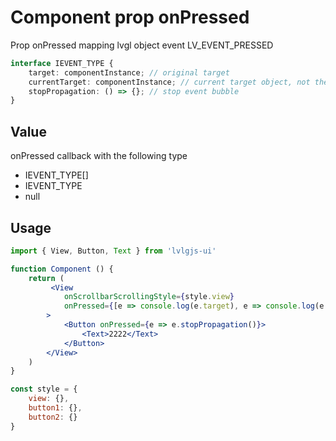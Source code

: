 # Component prop onPressed

Prop onPressed mapping lvgl object event LV_EVENT_PRESSED

```ts
interface IEVENT_TYPE {
    target: componentInstance; // original target
    currentTarget: componentInstance; // current target object, not the original object
    stopPropagation: () => {}; // stop event bubble
}
```

## Value
onPressed callback with the following type
- IEVENT_TYPE[]
- IEVENT_TYPE
- null

## Usage
```jsx
import { View, Button, Text } from 'lvlgjs-ui'

function Component () {
    return (
         <View
            onScrollbarScrollingStyle={style.view}
            onPressed={[e => console.log(e.target), e => console.log(e.currentTarget)]}
        >
            <Button onPressed={e => e.stopPropagation()}>
                <Text>2222</Text>
            </Button>
        </View>
    )
}

const style = {
    view: {},
    button1: {},
    button2: {}
}
```

